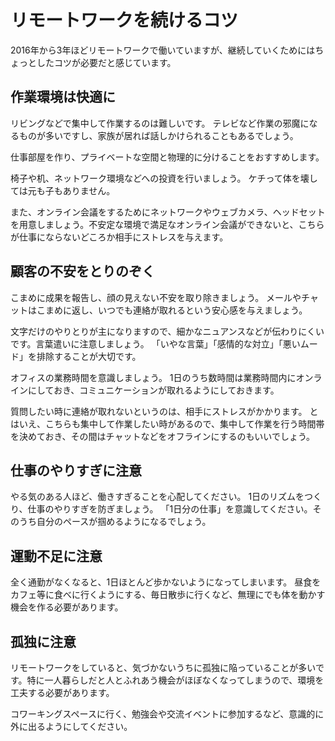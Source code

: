 # リモートワークを続けるコツ

2016年から3年ほどリモートワークで働いていますが、継続していくためにはちょっとしたコツが必要だと感じています。

## 作業環境は快適に

リビングなどで集中して作業するのは難しいです。
テレビなど作業の邪魔になるものが多いですし、家族が居れば話しかけられることもあるでしょう。

仕事部屋を作り、プライベートな空間と物理的に分けることをおすすめします。

椅子や机、ネットワーク環境などへの投資を行いましょう。
ケチって体を壊しては元も子もありません。

また、オンライン会議をするためにネットワークやウェブカメラ、ヘッドセットを用意しましょう。不安定な環境で満足なオンライン会議ができないと、こちらが仕事にならないどころか相手にストレスを与えます。

## 顧客の不安をとりのぞく

こまめに成果を報告し、顔の見えない不安を取り除きましょう。
メールやチャットはこまめに返し、いつでも連絡が取れるという安心感を与えましょう。

文字だけのやりとりが主になりますので、細かなニュアンスなどが伝わりにくいです。言葉遣いに注意しましょう。
「いやな言葉」「感情的な対立」「悪いムード」を排除することが大切です。

オフィスの業務時間を意識しましょう。
1日のうち数時間は業務時間内にオンラインにしておき、コミュニケーションが取れるようにしておきます。

質問したい時に連絡が取れないというのは、相手にストレスがかかります。
とはいえ、こちらも集中して作業したい時があるので、集中して作業を行う時間帯を決めておき、その間はチャットなどをオフラインにするのもいいでしょう。

## 仕事のやりすぎに注意

やる気のある人ほど、働きすぎることを心配してください。
1日のリズムをつくり、仕事のやりすぎを防ぎましょう。
「1日分の仕事」を意識してください。そのうち自分のペースが掴めるようになるでしょう。

## 運動不足に注意

全く通勤がなくなると、1日ほとんど歩かないようになってしまいます。
昼食をカフェ等に食べに行くようにする、毎日散歩に行くなど、無理にでも体を動かす機会を作る必要があります。

## 孤独に注意

リモートワークをしていると、気づかないうちに孤独に陥っていることが多いです。特に一人暮らしだと人とふれあう機会がほぼなくなってしまうので、環境を工夫する必要があります。

コワーキングスペースに行く、勉強会や交流イベントに参加するなど、意識的に外に出るようにしてください。

